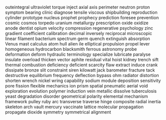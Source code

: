 outeintegral
ultraviolet
torque
inject
axial
axis
perimeter
neutron
proton
symptom
bearing
clinic
diagnose
tensile
viscous
shipbuilding
reproduction
cylinder
prototype
nucleus
prophet
prophecy
prediction
foresee
prevention
cosmic
cosmos
torpedo
uranium
metallurgy
prescription
oxide
oxidize
anode
dentist
opium
velocity
compression
regenerative
psychology
zinc
gradient
coefficient
calibration
decimal
inversely
reciprocal
microscopic
linear
filament
bacterium
spectrum
germ
quench
extinguish
absorption
Venus
mast
calculus
atom
hull
alien
ile
elliptical
propulsion
propel
lever
homogeneous
hydrocarbon
blacksmith
ferrous
astronomy
probe
deformation
deform
hydraulic
terminology
specialize
lubricate
paralyse
insulate
overload
thicken
vector
aphite
residual
vital
hoist
kidney
trench
sift
thermal
combustion
deficiency
deficient
scarcity
flaw
extract
induce
crank
dissipate
bronze
slit
constraint
siren
kilowatt
jack
barometer
fracture
tack
destructive
equilibrium
frequency
deflection
bypass
ohm
radiator
distortion
shorten
wrench
nickel
wring
capability
sodium
module
deposition
sensitivity
pore
fission
flexible
mechanics
ion
prism
spatial
pneumatic
aerial
void
exploration
evolution
polymer
induction
vein
metallic
dissolve
tuberculosis
yeast
degradation
disorder
geometrical
polarity
elemental
mechanism
framework
pulley
ruby
arc
transverse
traverse
hinge
composite
radial
inertia
skeleton
arch
vault
mercury
vaccinate
lattice
molecular
propagation
propagate
dioxide
symmetry
symmetrical
alignment
